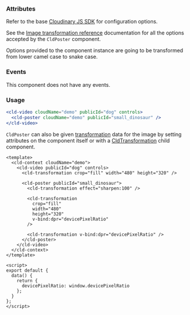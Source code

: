 ### Attributes

Refer to the base [Cloudinary JS SDK](https://github.com/cloudinary/cloudinary_js#configuration) for configuration options.

See the [Image transformation reference](https://cloudinary.com/documentation/image_transformation_reference) documentation for all the options accepted by the `CldPoster` component.

Options provided to the component instance are going to be transformed from lower camel case to snake case.

### Events

This component does not have any events.

### Usage

```jsx
<cld-video cloudName="demo" publicId="dog" controls>
  <cld-poster cloudName="demo" publicId="small_dinosaur" />
</cld-video>
```

`CldPoster` can also be given [transformation](https://cloudinary.com/documentation/image_transformation_reference) data for the image by setting attributes on the component itself or with a [CldTransformation](#cldtransformation) child component.

```vue
<template>
  <cld-context cloudName="demo">
    <cld-video publicId="dog" controls>
      <cld-transformation crop="fill" width="480" height="320" />

      <cld-poster publicId="small_dinosaur">
        <cld-transformation effect="sharpen:100" />

        <cld-transformation
          crop="fill"
          width="480"
          height="320"
          v-bind:dpr="devicePixelRatio"
        />

        <cld-transformation v-bind:dpr="devicePixelRatio" />
      </cld-poster>
    </cld-video>
  </cld-context>
</template>

<script>
export default {
  data() {
    return {
      devicePixelRatio: window.devicePixelRatio
    };
  }
};
</script>
```
